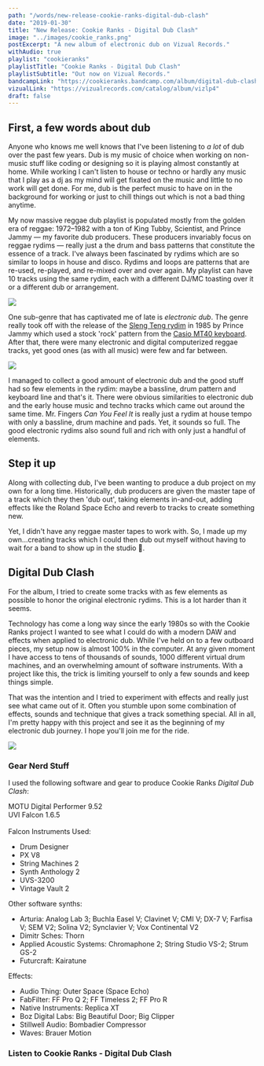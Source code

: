 ```yaml
---
path: "/words/new-release-cookie-ranks-digital-dub-clash"
date: "2019-01-30"
title: "New Release: Cookie Ranks - Digital Dub Clash"
image: "../images/cookie_ranks.png"
postExcerpt: "A new album of electronic dub on Vizual Records."
withAudio: true
playlist: "cookieranks"
playlistTitle: "Cookie Ranks - Digital Dub Clash"
playlistSubtitle: "Out now on Vizual Records."
bandcampLink: "https://cookieranks.bandcamp.com/album/digital-dub-clash"
vizualLink: "https://vizualrecords.com/catalog/album/vizlp4"
draft: false
---
```


## First, a few words about dub
Anyone who knows me well knows that I've been listening to *a lot* of dub over the past few years. Dub is my music of choice when working on non-music stuff like coding or designing so it is playing almost constantly at home. While working I can't listen to house or techno or hardly any music that I play as a dj as my mind will get fixated on the music and little to no work will get done. For me, dub is the perfect music to have on in the background for working or just to chill things out which is not a bad thing anytime. 

My now massive reggae dub playlist is populated mostly from the golden era of reggae: 1972–1982 with a ton of King Tubby, Scientist, and Prince Jammy — my favorite dub producers. These producers invariably focus on reggae rydims — really just a the drum and bass patterns that constitute the essence of a track. I've always been fascinated by rydims which are so similar to loops in house and disco. Rydims and loops are patterns that are re-used, re-played, and re-mixed over and over again. My playlist can have 10 tracks using the same rydim, each with a different DJ/MC toasting over it or a different dub or arrangement.

![](https://s3.amazonaws.com/joshuaizstatic/images/slengteng.jpg)

One sub-genre that has captivated me of late is _electronic dub_. The genre really took off with the release of the [Sleng Teng rydim](https://en.wikipedia.org/wiki/Sleng_Teng) in 1985 by Prince Jammy which used a stock 'rock' pattern from the [Casio MT40 keyboard](https://www.engadget.com/2015/12/04/casio-and-the-sleng-teng-riddim/). After that, there were many electronic and digital computerized reggae tracks, yet good ones (as with all music) were few and far between. 

![](https://s3.amazonaws.com/joshuaizstatic/images/casio_mt40.jpg)

I managed to collect a good amount of electronic dub and the good stuff had so few elements in the rydim: maybe a bassline, drum pattern and keyboard line and that's it. There were obvious similarities to electronic dub and the early house music and techno tracks which came out around the same time. Mr. Fingers *Can You Feel It* is really just a rydim at house tempo with only a bassline, drum machine and pads. Yet, it sounds so full. The good electronic rydims also sound full and rich with only just a handful of elements.

## Step it up
Along with collecting dub, I've been wanting to produce a dub project on my own for a long time. Historically, dub producers are given the master tape of a track which they then 'dub out', taking elements in-and-out, adding effects like the Roland Space Echo and reverb to tracks to create something new.

Yet, I didn't have any reggae master tapes to work with. So, I made up my own...creating tracks which I could then dub out myself without having to wait for a band to show up in the studio 🤩.

## Digital Dub Clash
For the album, I tried to create some tracks with as few elements as possible to honor the original electronic rydims. This is a lot harder than it seems.

Technology has come a long way since the early 1980s so with the Cookie Ranks project I wanted to see what I could do with a modern DAW and effects when applied to electronic dub. While I've held on to a few outboard pieces, my setup now is almost 100% in the computer. At any given moment I have access to tens of thousands of sounds, 1000 different virtual drum machines, and an overwhelming amount of software instruments. With a project like this, the trick is limiting yourself to only a few sounds and keep things simple.

That was the intention and I tried to experiment with effects and really just see what came out of it. Often you stumble upon some combination of effects, sounds and technique that gives a track something special. All in all, I'm pretty happy with this project and see it as the beginning of my electronic dub journey. I hope you'll join me for the ride.

![](https://s3.amazonaws.com/joshuaizstatic/images/Falcon_DD.png)

### Gear Nerd Stuff
I used the following software and gear to produce Cookie Ranks *Digital Dub Clash*:

MOTU Digital Performer 9.52<br />
UVI Falcon 1.6.5<br /><br />
Falcon Instruments Used:<br />
- Drum Designer
- PX V8
- String Machines 2
- Synth Anthology 2
- UVS-3200
- Vintage Vault 2

Other software synths:<br />

- Arturia: Analog Lab 3; Buchla Easel V; Clavinet V; CMI V; DX-7 V; Farfisa V; SEM V2; Solina V2; Synclavier V; Vox Continental V2
- Dimitr Sches: Thorn
- Applied Acoustic Systems: Chromaphone 2; String Studio VS-2; Strum GS-2
- Futurcraft: Kairatune

Effects:<br />
- Audio Thing: Outer Space (Space Echo)
- FabFilter: FF Pro Q 2; FF Timeless 2; FF Pro R
- Native Instruments: Replica XT
- Boz Digital Labs: Big Beautiful Door; Big Clipper
- Stillwell Audio: Bombadier Compressor
- Waves: Brauer Motion

### Listen to Cookie Ranks - Digital Dub Clash










